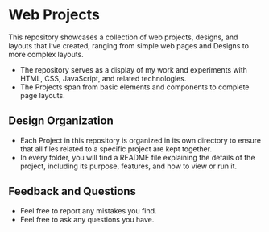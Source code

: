 # Web Projects
This repository showcases a collection of web projects, designs, and layouts that I’ve created, ranging from simple web pages and Designs to more complex layouts.
- The repository serves as a display of my work and experiments with HTML, CSS, JavaScript, and related technologies.
- The Projects span from basic elements and components to complete page layouts.

## Design Organization
- Each Project in this repository is organized in its own directory to ensure that all files related to a specific project are kept together.
- In every folder, you will find a README file explaining the details of the project, including its purpose, features, and how to view or run it.

## Feedback and Questions
- Feel free to report any mistakes you find.  
- Feel free to ask any questions you have.

